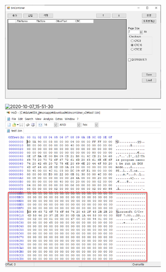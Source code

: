 ![image-20201007154131580](bincominer.assets/image-20201007154131580.png)

![2020-10-07_15-51-30](bincominer.assets/2020-10-07_15-51-30.gif)![image-20201007154927810](bincominer.assets/image-20201007154927810.png)